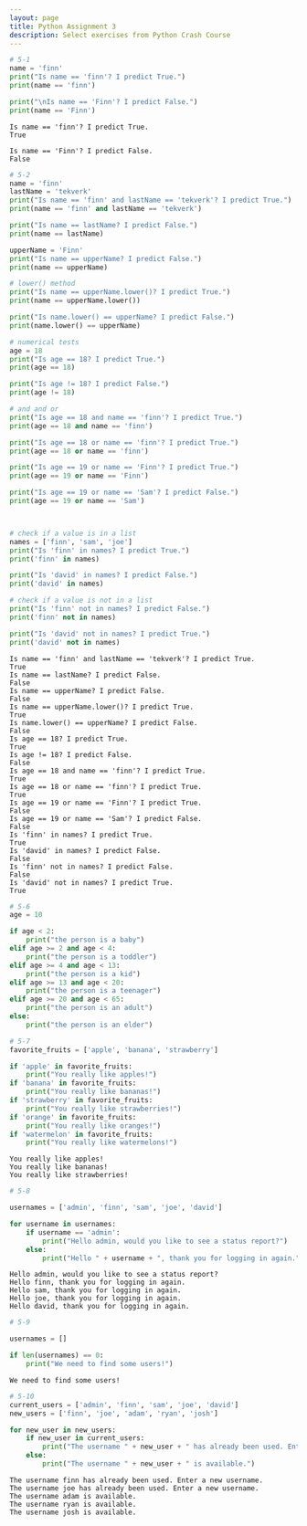 ```yaml
---
layout: page
title: Python Assignment 3
description: Select exercises from Python Crash Course
---
```



```python
# 5-1
name = 'finn'
print("Is name == 'finn'? I predict True.")
print(name == 'finn')

print("\nIs name == 'Finn'? I predict False.")
print(name == 'Finn')
```

    Is name == 'finn'? I predict True.
    True
    
    Is name == 'Finn'? I predict False.
    False



```python
# 5-2
name = 'finn'
lastName = 'tekverk'
print("Is name == 'finn' and lastName == 'tekverk'? I predict True.")
print(name == 'finn' and lastName == 'tekverk')

print("Is name == lastName? I predict False.")
print(name == lastName)

upperName = 'Finn'
print("Is name == upperName? I predict False.")
print(name == upperName)

# lower() method
print("Is name == upperName.lower()? I predict True.")
print(name == upperName.lower())

print("Is name.lower() == upperName? I predict False.")
print(name.lower() == upperName)

# numerical tests
age = 18
print("Is age == 18? I predict True.")
print(age == 18)

print("Is age != 18? I predict False.")
print(age != 18)

# and and or
print("Is age == 18 and name == 'finn'? I predict True.")
print(age == 18 and name == 'finn')

print("Is age == 18 or name == 'finn'? I predict True.")
print(age == 18 or name == 'finn')

print("Is age == 19 or name == 'Finn'? I predict True.")
print(age == 19 or name == 'Finn')

print("Is age == 19 or name == 'Sam'? I predict False.")
print(age == 19 or name == 'Sam')



# check if a value is in a list
names = ['finn', 'sam', 'joe']
print("Is 'finn' in names? I predict True.")
print('finn' in names)

print("Is 'david' in names? I predict False.")
print('david' in names)

# check if a value is not in a list
print("Is 'finn' not in names? I predict False.")
print('finn' not in names)

print("Is 'david' not in names? I predict True.")
print('david' not in names)
```

    Is name == 'finn' and lastName == 'tekverk'? I predict True.
    True
    Is name == lastName? I predict False.
    False
    Is name == upperName? I predict False.
    False
    Is name == upperName.lower()? I predict True.
    True
    Is name.lower() == upperName? I predict False.
    False
    Is age == 18? I predict True.
    True
    Is age != 18? I predict False.
    False
    Is age == 18 and name == 'finn'? I predict True.
    True
    Is age == 18 or name == 'finn'? I predict True.
    True
    Is age == 19 or name == 'Finn'? I predict True.
    False
    Is age == 19 or name == 'Sam'? I predict False.
    False
    Is 'finn' in names? I predict True.
    True
    Is 'david' in names? I predict False.
    False
    Is 'finn' not in names? I predict False.
    False
    Is 'david' not in names? I predict True.
    True



```python
# 5-6
age = 10

if age < 2:
    print("the person is a baby")
elif age >= 2 and age < 4:
    print("the person is a toddler")
elif age >= 4 and age < 13:
    print("the person is a kid")
elif age >= 13 and age < 20:
    print("the person is a teenager")
elif age >= 20 and age < 65:
    print("the person is an adult")
else:
    print("the person is an elder")
```


```python
# 5-7
favorite_fruits = ['apple', 'banana', 'strawberry']

if 'apple' in favorite_fruits:
    print("You really like apples!")
if 'banana' in favorite_fruits:
    print("You really like bananas!")
if 'strawberry' in favorite_fruits:
    print("You really like strawberries!")
if 'orange' in favorite_fruits:
    print("You really like oranges!")
if 'watermelon' in favorite_fruits:
    print("You really like watermelons!")
```

    You really like apples!
    You really like bananas!
    You really like strawberries!



```python
# 5-8

usernames = ['admin', 'finn', 'sam', 'joe', 'david']

for username in usernames:
    if username == 'admin':
        print("Hello admin, would you like to see a status report?")
    else:
        print("Hello " + username + ", thank you for logging in again.")
```

    Hello admin, would you like to see a status report?
    Hello finn, thank you for logging in again.
    Hello sam, thank you for logging in again.
    Hello joe, thank you for logging in again.
    Hello david, thank you for logging in again.



```python
# 5-9

usernames = []

if len(usernames) == 0:
    print("We need to find some users!")
```

    We need to find some users!



```python
# 5-10
current_users = ['admin', 'finn', 'sam', 'joe', 'david']
new_users = ['finn', 'joe', 'adam', 'ryan', 'josh']

for new_user in new_users:
    if new_user in current_users:
        print("The username " + new_user + " has already been used. Enter a new username.")
    else:
        print("The username " + new_user + " is available.")
```

    The username finn has already been used. Enter a new username.
    The username joe has already been used. Enter a new username.
    The username adam is available.
    The username ryan is available.
    The username josh is available.

